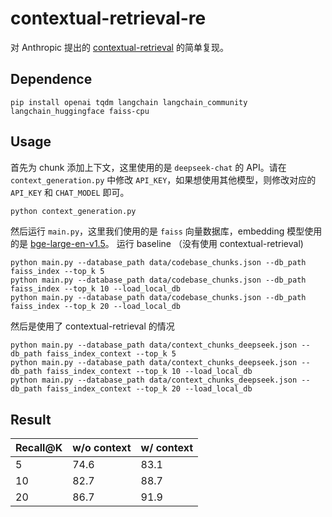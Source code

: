 # contextual-retrieval-re
对 Anthropic 提出的 [contextual-retrieval](https://www.anthropic.com/news/contextual-retrieval) 的简单复现。

## Dependence

```
pip install openai tqdm langchain langchain_community langchain_huggingface faiss-cpu
```

## Usage
首先为 chunk 添加上下文，这里使用的是 `deepseek-chat` 的 API。请在 `context_generation.py` 中修改 `API_KEY`，如果想使用其他模型，则修改对应的 `API_KEY` 和 `CHAT_MODEL` 即可。
```bash
python context_generation.py
```
然后运行 `main.py`，这里我们使用的是 `faiss` 向量数据库，embedding 模型使用的是 [bge-large-en-v1.5](https://huggingface.co/BAAI/bge-large-en-v1.5)。
运行 baseline （没有使用 contextual-retrieval)
```
python main.py --database_path data/codebase_chunks.json --db_path faiss_index --top_k 5
python main.py --database_path data/codebase_chunks.json --db_path faiss_index --top_k 10 --load_local_db
python main.py --database_path data/codebase_chunks.json --db_path faiss_index --top_k 20 --load_local_db
```
然后是使用了 contextual-retrieval 的情况
```
python main.py --database_path data/context_chunks_deepseek.json --db_path faiss_index_context --top_k 5
python main.py --database_path data/context_chunks_deepseek.json --db_path faiss_index_context --top_k 10 --load_local_db
python main.py --database_path data/context_chunks_deepseek.json --db_path faiss_index_context --top_k 20 --load_local_db
```
## Result
| Recall@K   | w/o context  | w/ context   |
|-------|-------|-------|
 5|     74.6   | 83.1
 10|    82.7   | 88.7
 20|    86.7   | 91.9




